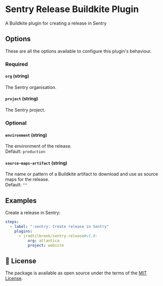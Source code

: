 # Sentry Release Buildkite Plugin

A Buildkite plugin for creating a release in Sentry

## Options

These are all the options available to configure this plugin's behaviour.

### Required

#### `org` (string)

The Sentry organisation.

#### `project` (string)

The Sentry project.

### Optional

#### `environment` (string)

The environment of the release.  
Default: `production`

#### `source-maps-artifact` (string)

The name or pattern of a Buildkite artifact to download and use as source maps for the release.  
Default: `""`

## Examples

Create a release in Sentry:

```yaml
steps:
  - label: ":sentry: Create release in Sentry"
    plugins:
      - jradtilbrook/sentry-release#v1.0:
          org: atlantica
          project: website
```

## 📜 License

The package is available as open source under the terms of the [MIT License](https://opensource.org/licenses/MIT).
